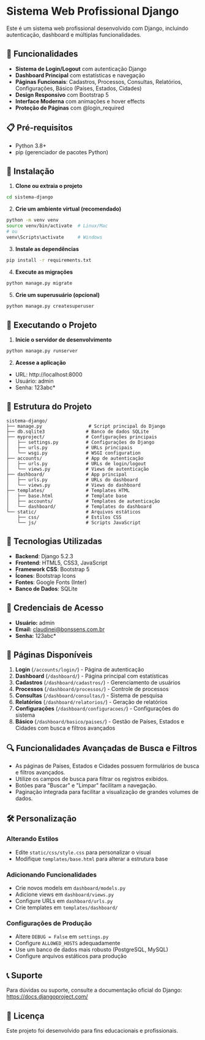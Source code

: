 # Sistema Web Profissional Django

Este é um sistema web profissional desenvolvido com Django, incluindo autenticação, dashboard e múltiplas funcionalidades.

## 🚀 Funcionalidades

- **Sistema de Login/Logout** com autenticação Django
- **Dashboard Principal** com estatísticas e navegação
- **Páginas Funcionais**: Cadastros, Processos, Consultas, Relatórios, Configurações, Básico (Países, Estados, Cidades)
- **Design Responsivo** com Bootstrap 5
- **Interface Moderna** com animações e hover effects
- **Proteção de Páginas** com @login_required

## 📋 Pré-requisitos

- Python 3.8+
- pip (gerenciador de pacotes Python)

## 🔧 Instalação

1. **Clone ou extraia o projeto**
```bash
cd sistema-django
```

2. **Crie um ambiente virtual (recomendado)**
```bash
python -m venv venv
source venv/bin/activate  # Linux/Mac
# ou
venv\Scripts\activate     # Windows
```

3. **Instale as dependências**
```bash
pip install -r requirements.txt
```

4. **Execute as migrações**
```bash
python manage.py migrate
```

5. **Crie um superusuário (opcional)**
```bash
python manage.py createsuperuser
```

## 🚀 Executando o Projeto

1. **Inicie o servidor de desenvolvimento**
```bash
python manage.py runserver
```

2. **Acesse a aplicação**
- URL: http://localhost:8000
- Usuário: admin
- Senha: 123abc*

## 📁 Estrutura do Projeto

```
sistema-django/
├── manage.py                 # Script principal do Django
├── db.sqlite3               # Banco de dados SQLite
├── myproject/               # Configurações principais
│   ├── settings.py          # Configurações do Django
│   ├── urls.py              # URLs principais
│   └── wsgi.py              # WSGI configuration
├── accounts/                # App de autenticação
│   ├── urls.py              # URLs de login/logout
│   └── views.py             # Views de autenticação
├── dashboard/               # App principal
│   ├── urls.py              # URLs do dashboard
│   └── views.py             # Views do dashboard
├── templates/               # Templates HTML
│   ├── base.html            # Template base
│   ├── accounts/            # Templates de autenticação
│   └── dashboard/           # Templates do dashboard
└── static/                  # Arquivos estáticos
    ├── css/                 # Estilos CSS
    └── js/                  # Scripts JavaScript
```

## 🎨 Tecnologias Utilizadas

- **Backend**: Django 5.2.3
- **Frontend**: HTML5, CSS3, JavaScript
- **Framework CSS**: Bootstrap 5
- **Ícones**: Bootstrap Icons
- **Fontes**: Google Fonts (Inter)
- **Banco de Dados**: SQLite

## 🔐 Credenciais de Acesso

- **Usuário:** admin
- **Email:** claudinei@bonssens.com.br
- **Senha:** 123abc*

## 📱 Páginas Disponíveis

1. **Login** (`/accounts/login/`) - Página de autenticação
2. **Dashboard** (`/dashboard/`) - Página principal com estatísticas
3. **Cadastros** (`/dashboard/cadastros/`) - Gerenciamento de usuários
4. **Processos** (`/dashboard/processos/`) - Controle de processos
5. **Consultas** (`/dashboard/consultas/`) - Sistema de pesquisa
6. **Relatórios** (`/dashboard/relatorios/`) - Geração de relatórios
7. **Configurações** (`/dashboard/configuracoes/`) - Configurações do sistema
8. **Básico** (`/dashboard/basico/paises/`) - Gestão de Países, Estados e Cidades com busca e filtros avançados

## 🔍 Funcionalidades Avançadas de Busca e Filtros

- As páginas de Países, Estados e Cidades possuem formulários de busca e filtros avançados.
- Utilize os campos de busca para filtrar os registros exibidos.
- Botões para "Buscar" e "Limpar" facilitam a navegação.
- Paginação integrada para facilitar a visualização de grandes volumes de dados.

## 🛠️ Personalização

### Alterando Estilos
- Edite `static/css/style.css` para personalizar o visual
- Modifique `templates/base.html` para alterar a estrutura base

### Adicionando Funcionalidades
- Crie novos models em `dashboard/models.py`
- Adicione views em `dashboard/views.py`
- Configure URLs em `dashboard/urls.py`
- Crie templates em `templates/dashboard/`

### Configurações de Produção
- Altere `DEBUG = False` em `settings.py`
- Configure `ALLOWED_HOSTS` adequadamente
- Use um banco de dados mais robusto (PostgreSQL, MySQL)
- Configure arquivos estáticos para produção

## 📞 Suporte

Para dúvidas ou suporte, consulte a documentação oficial do Django:
https://docs.djangoproject.com/

## 📄 Licença

Este projeto foi desenvolvido para fins educacionais e profissionais.
